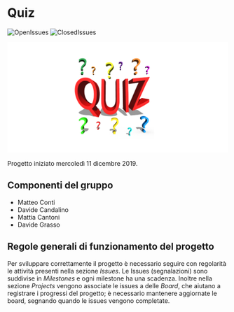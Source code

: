 # Quiz  
![OpenIssues](https://img.shields.io/github/issues-raw/itsar19-20/quiz?style=plastic)
![ClosedIssues](https://img.shields.io/github/issues-closed-raw/itsar19-20/quiz?style=plastic)

![Quiz](docs/images/quiz.png "Quiz")

Progetto iniziato mercoledì 11 dicembre 2019. 

## Componenti del gruppo

- Matteo Conti
- Davide Candalino
- Mattia Cantoni
- Davide Grasso


## Regole generali di funzionamento del progetto

Per sviluppare correttamente il progetto è necessario seguire con regolarità le attività presenti nella sezione *Issues*.
Le Issues (segnalazioni) sono suddivise in *Milestones* e ogni milestone ha una scadenza.
Inoltre nella sezione *Projects* vengono associate le issues a delle *Board*, che aiutano a registrare i progressi del progetto; è necessario mantenere aggiornate le board, segnando quando le issues vengono completate.
